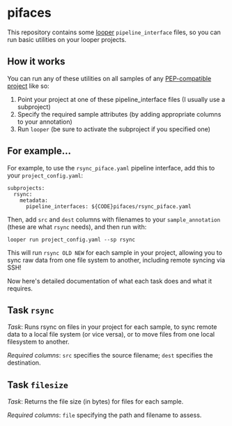 # pifaces

This repository contains some [looper](http://looper.readthedocs.io) `pipeline_interface` files, so you can run basic utilities on your looper projects.

## How it works

You can run any of these utilities on all samples of any [PEP-compatible project](http://pepkit.github.io) like so: 

1. Point your project at one of these pipeline_interface files (I usually use a subproject)
2. Specify the required sample attributes (by adding appropriate columns to your annotation)
3. Run `looper` (be sure to activate the subproject if you specified one)

## For example...

For example, to use the `rsync_piface.yaml` pipeline interface, add this to your `project_config.yaml`:

```{yaml}
subprojects:
  rsync:
    metadata:
      pipeline_interfaces: ${CODE}pifaces/rsync_piface.yaml
```

Then, add `src` and `dest` columns with filenames to your `sample_annotation` (these are what `rsync` needs), and then run with:

```
looper run project_config.yaml --sp rsync
```

This will run `rsync OLD NEW` for each sample in your project, allowing you to sync raw data from one file system to another, including remote syncing via SSH!

Now here's detailed documentation of what each task does and what it requires.

## Task `rsync`

*Task*: Runs rsync on files in your project for each sample, to sync remote data to a local file system (or vice versa), or to move files from one local filesystem to another.

*Required columns*: `src` specifies the source filename; `dest` specifies the destination.

## Task `filesize`

*Task*: Returns the file size (in bytes) for files for each sample.

*Required columns*: `file` specifying the path and filename to assess.